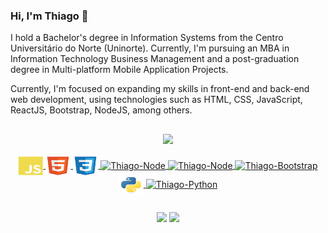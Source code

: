 

<!--
**tsgomes9/tsgomes9** is a ✨ _special_ ✨ repository because its `README.md` (this file) appears on your GitHub profile.

-->

<div>
  <h3>Hi, I'm Thiago 👋</h3>
  <p>
I hold a Bachelor's degree in Information Systems from the Centro Universitário do Norte (Uninorte). Currently, I'm pursuing an MBA in Information Technology Business Management and a post-graduation degree in Multi-platform Mobile Application Projects.

Currently, I'm focused on expanding my skills in front-end and back-end web development, using technologies such as HTML, CSS, JavaScript, ReactJS, Bootstrap, NodeJS, among others.
</div>

##

<div align="center">
  <a href="https://github.com/tsgomes9">
  <img height="140em" src="https://github-readme-stats.vercel.app/api?username=tsgomes9&show_icons=true&theme=dark&include_all_commits=true&count_private=true"/>
<!--   <img height="140em" src="https://github-readme-stats.vercel.app/api/top-langs/?username=tsgomes9&layout=compact&langs_count=7&theme=dark"/> -->
</div>
  
  
<div align="center" style="display: inline_block"> <br>
  <img align="center" alt="Thiago-Js" height="30" width="40" src="https://raw.githubusercontent.com/devicons/devicon/master/icons/javascript/javascript-plain.svg">
  <img align="center" alt="Thiago-HTML" height="30" width="40" src="https://raw.githubusercontent.com/devicons/devicon/master/icons/html5/html5-original.svg">
  <img align="center" alt="Thiago-CSS" height="30" width="40" src="https://raw.githubusercontent.com/devicons/devicon/master/icons/css3/css3-original.svg">
  <img align="center" alt="Thiago-Node" height="30" width="40" src="https://cdn.jsdelivr.net/gh/devicons/devicon/icons/nodejs/nodejs-original.svg">
  <img align="center" alt="Thiago-Node" height="30" width="40" src="https://cdn.jsdelivr.net/gh/devicons/devicon/icons/npm/npm-original-wordmark.svg">
  <img align="center" alt="Thiago-Bootstrap" height="30" width="40" src="https://cdn.jsdelivr.net/gh/devicons/devicon/icons/bootstrap/bootstrap-original.svg">
  <img align="center" alt="Thiago-Python" height="30" width="40" src="https://raw.githubusercontent.com/devicons/devicon/master/icons/python/python-original.svg">  
  <img align="center" alt="Thiago-Python" height="30" width="40" src="https://cdn.jsdelivr.net/gh/devicons/devicon/icons/git/git-original.svg" />
   
</div>
  
  ##
  
<div align='center'> 
  
  <a href = "mailto:tsg.gomes9@gmail.com"><img src="https://img.shields.io/badge/-Gmail-%23333?style=for-the-badge&logo=gmail&logoColor=white" target="_blank"></a>
  <a href="https://www.linkedin.com/in/thiago-gomes28/" target="_blank"><img src="https://img.shields.io/badge/-LinkedIn-%230077B5?style=for-the-badge&logo=linkedin&logoColor=white" target="_blank"></a> 
 
</div>
